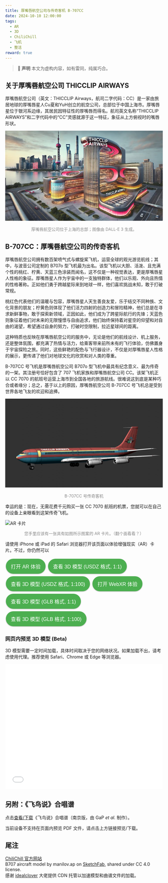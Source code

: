 ```yaml
---
title: 厚嘴唇航空公司与传奇客机 B-707CC
date: 2024-10-10 12:00:00
tags:
  - AR
  - 3D
  - ChiliChill
  - 飞机
  - 整活
reward: true
---
```


<style>
button {
	background-color: #4CAF50;
	border: none;
	border-radius: 999px;
	color: white;
	padding: 12px 16px;
	text-align: center;
	text-decoration: none;
	display: inline-block;
	font-size: 16px;
	margin: 4px 2px;
	box-shadow: 0px 1px 3px rgba(0, 0, 0, 0.3);
	cursor: pointer;
	transition: ease-in-out 150ms;
}

button:hover {
	background-color: #50bb54;
	padding: 14px 18px;
	box-shadow: 0px 2px 4px rgba(0, 0, 0, 0.2);
}

button:active {
	background-color: #3e8e41;
	padding: 10px 14px;
	box-shadow: 0px 1px 2px rgba(0, 0, 0, 0.4);
}

#button-container {
	display: flex !important;
	flex-wrap: wrap;
	justify-content: center !important;
}

.desc {
	text-align: center;
	font-size: small;
	color: #888;
}
</style>

<div class="info">

> **📢 声明**
> 本文为虚构内容，如有雷同，纯属巧合。

</div>

## 关于厚嘴唇航空公司 THICCLIP AIRWAYS

厚嘴唇航空公司（英文：THICCLIP Airways，航司二字代码：CC）是一家由旅居地球的厚嘴唇星人Cu夏和YuH创立的航空公司，总部位于中国上海市。厚嘴唇星位于银河系边缘，其居民因特征性的厚嘴唇而得名。航司英文名称“THICCLIP AIRWAYS”和二字代码中的“CC”灵感就源于这一特征，象征从上方俯视时的嘴唇形状。

![厚嘴唇航空公司总部](thicclip_airways.jpg)
<!--disclaimer: AI generated image-->
<div class="desc"><p>厚嘴唇航空公司位于上海的总部；图像由 DALL-E 3 生成。</p></div>

## B-707CC：厚嘴唇航空公司的传奇客机

厚嘴唇航空公司拥有数百架喷气式与螺旋桨飞机，运营全球的观光游览航线；其中，与波音公司定制的 B707o 型飞机最为出名。该型飞机以大胆、活泼、且充满个性的桃红、柠黄、天蓝三色涂装而闻名，这不仅是一种视觉表达，更是厚嘴唇星人性格的象征。厚嘴唇星人作为宇宙中的一支独特群体，他们以乐观、外向且热情的性格著称。正如他们勇于跨越星际来到地球一样，他们喜欢挑战未知，敢于打破常规。

桃红色代表他们的温暖与包容，厚嘴唇星人天生善良友爱，乐于结交不同种族、文化背景的朋友；柠黄色则体现了他们活力四射的创造力和冒险精神，他们总是在寻求新鲜事物，敢于探索新领域，正因如此，他们成为了跨星际航行的先锋；天蓝色则象征着他们对未来的无限憧憬与自由追求，他们始终保持着对星空的仰望和对自由的渴望，希望通过自身的努力，打破时空限制，拉近星球间的距离。

这种特质也反映在厚嘴唇航空公司的服务中，无论是他们的航线设计、机上服务，还是整体氛围，都充满了热情与活力，给乘客带来前所未有的飞行体验，仿佛置身于宇宙探险之旅。同时，这些鲜艳的配色与飞行器设计，不仅是对厚嘴唇星人性格的展示，更传递了他们对地球文化的欣赏和对人类的尊重。

B-707CC 号飞机是厚嘴唇航空公司 B707o 型飞机中最具有纪念意义、最为传奇的一架。其注册号恰好包含了 707 飞机家族和厚嘴唇航空公司 CC。该架飞机正以 CC 7070 的航班号运营上海市到全国各地的旅游航线。很难说这到底是某种巧合或者缘分；总之，基于以上的原因，厚嘴唇航空公司 B-707CC 号飞机总是受到世界各地飞友的欢迎和追捧。

![厚嘴唇航空公司 B-707CC 波音 707o 型飞机](B707o.jpg)
<div class="desc"><p>B-707CC 号传奇客机</p></div>

幸运的是：现在，无需花费千元购买一张 CC 7070 航班的机票，您就可以在自己的设备上亲眼看到这架传奇飞机。

<image id="ar_img" src="ar_card.jpg" alt="AR 卡片"/>

<div class="desc"><p>您手里应该有一张具有如图所示图案的 AR 卡片。（翻个面看看？）</p></div>
<div id="hint">
	<p>请使用 iPhone 或 iPad 的 Safari 浏览器打开该页面以体验增强现实（AR）卡片。不过，你仍然可以</p>
</div>

<div id="button_container">
	<button id="ar_entry">打开 AR 体验</button>
	<button id="usdz_model">查看 3D 模型 (USDZ 格式, 1:1)</button>
	<button id="usdz_001_model">查看 3D 模型 (USDZ 格式, 1:100)</button>
	<button id="webxr_entry">打开 WebXR 体验</button>
	<button id="glb_model">查看 3D 模型 (GLB 格式, 1:1)</button>
	<button id="glb_001_model">查看 3D 模型 (GLB 格式, 1:100)</button>
</div>

### 网页内预览 3D 模型 (Beta)

3D 模型需要一定时间加载，具体时间取决于您的网络状况。如果加载不出，请考虑使用代理。推荐使用 Safari、Chrome 或 Edge 等浏览器。

<iframe src="3d_view.html" width="100%" height="400px" frameborder="0"></iframe>

## 另附：《飞鸟说》合唱谱
点击[查看/下载](https://cdn.idealclover.cn/Projects/chilichill/feiniaoshuo.pdf)《飞鸟说》合唱谱（南京版，由 GaP *et al.* 制作）。
<object id="sheet_preview" data="https://cdn.idealclover.cn/Projects/chilichill/feiniaoshuo.pdf"
	type="application/pdf" width="100%">
	<p>
		当前设备不支持在页面内预览 PDF 文件，请点击上方链接预览/下载。
	</p>
</object>

## 尾注
[ChiliChill 官方网站](https://chilichill-music.com/)<br>
B707 aircraft model by manilov.ap on [SketchFab](https://sketchfab.com/3d-models/boeing707-83f77b7fe94f49e39b984c7390e9ecec), shared under CC 4.0 license.<br>
感谢 <a href="https://idealclover.cn/" target="_blank">idealclover</a> 大佬提供 CDN 托管以加速模型和曲谱文件的加载。

<script type="text/javascript">
function setElementSizeInMM(element, sizeInMM) {
	const dpi = window.devicePixelRatio * 96; // 获取设备的 DPI
	const mmInPx = sizeInMM * (dpi / 25.4);  // 1 inch = 25.4 mm
	element.style.width = `${mmInPx}px`;
}

setElementSizeInMM(document.getElementById("ar_img"), 50);

function toggleDisplay(elements, isVisible) {
	elements.forEach(el => {
		document.getElementById(el).style.display = isVisible ? "inline-block" : "none";
	});
}

function showHint(message) {
	document.getElementById("hint").innerHTML = `<p>${message}</p>`;
}

const touchScreen = 'ontouchstart' in window || navigator.maxTouchPoints > 0 || navigator.msMaxTouchPoints > 0;
const isSafari = /^((?!chrome|android).)*safari/i.test(navigator.userAgent);
const supportsXR = !!navigator.xr;

if (isSafari) {
	if (!touchScreen) {
		showHint("当前设备不支持 AR 卡片，请使用 iPhone 或 iPad 打开该页面以体验。不过，你仍然可以：");
		toggleDisplay(["ar_entry"], false);
		toggleDisplay(["usdz_model", "usdz_001_model", "webxr_entry"], true);
		toggleDisplay(["glb_model", "glb_001_model"], false);
		console.log("macOS Safari detected, enabling USDZ and WebXR entry, disabling AR entry.");
	} else {
		showHint("请点击下方按钮打开 AR 体验（如果弹出下载窗口，请选择“显示”，也可以下载到本地后体验），然后将相机对准上面的卡片。你也可以查看 1:1 比例的 3D 模型（当然，你会需要一片非常宽阔的场地）和 1:100 模型（其实这个也不小）。如果网络不佳，可以尝试 WebXR 体验。");
		toggleDisplay(["ar_entry", "usdz_model", "usdz_001_model", "webxr_entry"], true);
		toggleDisplay(["glb_model", "glb_001_model"], false);
		document.getElementById("sheet_preview").style.display = "none";
		document.getElementById("sheet_preview").insertAdjacentHTML("afterend", "<p>当前设备不支持在页面内预览 PDF 文件，请点击上方链接预览/下载。</p>");
		console.log("iOS Safari detected, enabling AR image display, enabling AR entry, disabling GLB model entry.");
	}
} else if (supportsXR) {
	showHint("当前设备设备仅支持 WebXR，无法识别 AR 卡片，但仍可以在 AR 模式下查看飞机模型。若要获得完整体验，建议使用 iPhone 或 iPad 的 Safari 浏览器打开。你现在可以：");
	toggleDisplay(["ar_entry", "usdz_model", "usdz_001_model"], false);
	toggleDisplay(["webxr_entry", "glb_model", "glb_001_model"], true);
	console.log("WebXR supported, enabling WebXR entry, disabling AR entry.");
} else {
	showHint("请使用 iPhone、iPad 的 Safari 浏览器或支持 WebXR 的设备打开该页面以体验增强现实（AR）卡片。不过，你仍然可以：");
	toggleDisplay(["ar_entry", "usdz_model", "usdz_001_model"], false);
	toggleDisplay(["webxr_entry", "glb_model", "glb_001_model"], true);
	console.log("No ARKit or WebXR support detected, enabling WebXR 3D entry, disabling AR entry.");
}

function addModelClickListener(id, href, hintMessage) {
	document.getElementById(id).addEventListener("click", function () {
		showHint(hintMessage);
		let a = document.createElement("a");
		a.href = href;
		a.rel = "ar";
		a.click();
	});
}

addModelClickListener("ar_entry", "https://cdn.idealclover.cn/Projects/chilichill/B707o.reality", "正在加载 AR 体验……模型约 8 MB，请耐心等待。如果弹出下载窗口，则可以打开下载的 B707o.reality 文件进行体验。");
addModelClickListener("usdz_model", "https://cdn.idealclover.cn/Projects/chilichill/B707o.usdz", "正在加载 3D 模型……模型约 3 MB，请耐心等待。如果弹出下载窗口，则可以打开下载的 B707o.usdz 文件进行体验。");
addModelClickListener("usdz_001_model", "https://cdn.idealclover.cn/Projects/chilichill/B707o_001.usdz", "正在加载 3D 模型……模型约 3 MB，请耐心等待。如果弹出下载窗口，则可以打开下载的 B707o_001.usdz 文件进行体验。");
addModelClickListener("webxr_entry", "https://8th.io/fazgz", "正在跳转到 WebXR 体验……由 8th Wall 提供托管，加载需要时间，请耐心等待。");
addModelClickListener("glb_model", "https://cdn.idealclover.cn/Projects/chilichill/B707o.glb", "正在加载 3D 模型……模型约 3 MB，请耐心等待。如果弹出下载窗口，则可以打开下载的 https://cdn.idealclover.cn/Projects/chilichill/B707o.glb 文件进行体验。");
addModelClickListener("glb_001_model", "https://cdn.idealclover.cn/Projects/chilichill/B707o_001.glb", "正在加载 3D 模型……模型约 3 MB，请耐心等待。如果弹出下载窗口，则可以打开下载的 B707o_001.glb 文件进行体验。");
</script>